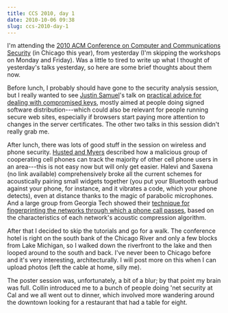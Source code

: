 ```yaml
---
title: CCS 2010, day 1
date: 2010-10-06 09:38
slug: ccs-2010-day-1
---
```


I'm attending the
[2010 ACM Conference on Computer and Communications Security][ccs10]
(in Chicago this year), from yesterday (I'm skipping the workshops on
Monday and Friday). Was a little to tired to write up what I thought
of yesterday's talks yesterday, so here are some brief thoughts about
them now.

Before lunch, I probably should have gone to the security analysis
session, but I really wanted to see [Justin Samuel][jsam]'s talk on
[practical advice for dealing with compromised keys][keycomp], mostly
aimed at people doing signed software distribution---which could also
be relevant for people running secure web sites, especially if
browsers start paying more attention to changes in the server
certificates. The other two talks in this session didn't really grab
me.

After lunch, there was lots of good stuff in the session on wireless
and phone security. [Husted and Myers][hm] described how a malicious
group of cooperating cell phones can track the majority of other cell
phone users in an area---this is not easy now but will only get
easier. Halevi and Saxena (no link available) comprehensively broke
all the current schemes for acoustically pairing small widgets
together (you put your Bluetooth earbud against your phone, for
instance, and it vibrates a code, which your phone detects), even at
distance thanks to the magic of parabolic microphones. And a large
group from Georgia Tech showed their
[technique for fingerprinting the networks through which a phone call passes][pindr0p],
based on the characteristics of each network's acoustic compression
algorithm.

After that I decided to skip the tutorials and go for a walk. The
conference hotel is right on the south bank of the Chicago River and
only a few blocks from Lake Michigan, so I walked down the riverfront
to the lake and then looped around to the south and back. I've never
been to Chicago before and it's very interesting, architecturally. I
will post more on this when I can upload photos (left the cable at
home, silly me).

The poster session was, unfortunately, a bit of a blur; by that point my
brain was full. Collin introduced me to a bunch of people doing 'net
security at Cal and we all went out to dinner, which involved more
wandering around the downtown looking for a restaurant that had a table
for eight.

[ccs10]: http://www.sigsac.org/ccs/CCS2010/
[jsam]: http://justinsamuel.com/
[keycomp]: http://justinsamuel.com/papers/survivable-key-compromise-ccs2010.pdf
[hm]: https://dl.acm.org/citation.cfm?id=1866307.1866318
[pindr0p]: http://www.gatech.edu/newsroom/release.html?nid=61428
